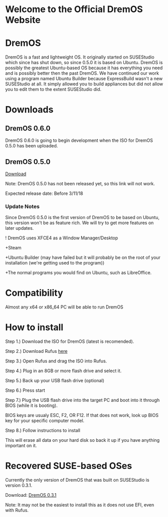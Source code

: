 # Welcome to the Official DremOS Website

# DremOS

DremOS is a fast and lightweight OS. It originally started on SUSEStudio which since has shut down, so since 0.5.0 it is based on Ubuntu. DremOS is possibly the greatest Ubuntu-based OS because it has everything you need and is possibly better then the past DremOS. We have continued our work using a program named Ubuntu Builder because ExpressBuild wasn't a new SUSEStudio at all. It simply allowed you to build appliances but did not allow you to edit them to the extent SUSEStudio did.

# Downloads

## DremOS 0.6.0

DremOS 0.6.0 is going to begin development when the ISO for DremOS 0.5.0 has been uploaded.

## DremOS 0.5.0

<a href="https://www.github.com/SamParisot/DremOS/DremOS-0.5.0.iso">Download</a>

Note: DremOS 0.5.0 has not been released yet, so this link will not work.

Expected release date: Before 3/11/18

### Update Notes

Since DremOS 0.5.0 is the first version of DremOS to be based on Ubuntu, this version won't be as feature rich. We will try to get more features on later updates.

! DremOS uses XFCE4 as a Window Manager/Desktop

+Steam

+Ubuntu Builder (may have failed but it will probably be on the root of your installation (we're getting used to the program))

+The normal programs you would find on Ubuntu, such as LibreOffice.

# Compatibility

Almost any x64 or x86_64 PC will be able to run DremOS

# How to install

Step 1.) Download the ISO for DremOS (latest is recomended).

Step 2.) Download Rufus <a href="https://rufus.akeo.ie/">here</a>

Step 3.) Open Rufus and drag the ISO into Rufus.

Step 4.) Plug in an 8GB or more flash drive and select it.

Step 5.) Back up your USB flash drive (optional)

Step 6.) Press start

Step 7.) Plug the USB flash drive into the target PC and boot into it through BIOS (while it is booting).

BIOS keys are usualy ESC, F2, OR F12. If that does not work, look up BIOS key for your specific computer model.

Step 8.) Follow instructions to install

This will erase all data on your hard disk so back it up if you have anything important on it.

# Recovered SUSE-based OSes

Currently the only version of DremOS that was built on SUSEStudio is version 0.3.1.

Download: <a href="https://www.github.com/SamParisot/DremOS/DremOS_Ultimate_Edition.x86_64-0.3.1.iso">DremOS 0.3.1</a>

Note: It may not be the easiest to install this as it does not use EFI, even with Rufus.
